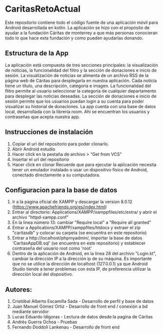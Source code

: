 # CaritasRetoActual
Este repositorio contiene todo el código fuente de una aplicación móvil para Android desarrollada en kotlin. La aplicación se hizo con el propósito de ayudar a la fundación Cáritas de monterrey a que más personas conocieran todo lo que hace esta fundación y como pueden ayudarlas donando.

## Estructura de la App 
La aplicación está compuesta de tres secciones principales: la visualización de noticias, la funcionalidad del filtro y la sección de donaciones e inicio de sesión. La visualización de noticias se alimenta de un archivo RSS de la página web de Cáritas para desplegarla en nuestra aplicación. Cada noticia tiene un título, una descripción, categoría e imagen. La funcionalidad del flitro permite al usuario seleccionar la categoría de cualquier departamento para desplegar las noticias deseadas. La sección de donaciones e inicio de sesión permite que los usuarios puedan login a su cuenta para poder visualizar su historial de donaciones. La app cuenta con una base de datos local, desarrollada con la librería room. Ahí se encuentran los usuarios y contraseñas que acepta nuestra app.

## Instrucciones de instalación 
1.	Copiar el url del repositorio para poder clonarlo. 
2.	Abrir Android estudio 
3.	Hacer click en la pestaña de archivo > “Get from VCS”
4.	Insertar el url del repositorio 
5.	Hacer click en clonar 
Recuerde que para ejecutar la aplicación necesita tener un emulador instalado o usar un dispositivo físico de Android, conectado directamente a su computadora. 
## Configuracion para la base de datos
1. Ir a la pagina oficial de XAMPP y descargar la version 8.0.12 (https://www.apachefriends.org/es/index.html)
2. Entrar al directorio: Applications/XAMPP/xamppfiles/etc/extra/ y abrir el archivo "httpd-xampp.conf"
3. En la linea número 13: cambiar "Require local" a "Require all granted"
4. Entrar a Applications/XAMPP/xamppfiles/htdocs y extraer el zip "caritasdb" y colocar su carpeta (se encuentra en este repositorio)
5. Entrar a http://localhost/phpmyadmin/, importar la base de datos 'CaritasAppDB.sql' (se encuentra en este repositorio) y establecer contraseña del usuario root como 'root'
6. Dentro de la aplicación de Android, en la línea 28 del archivo "Login.kt", cambiar la dirección IP a la dirección ip de su máquina. Es importante que no se utilice la dirección de localhost (127.0.0.1) ya que Android Studio tiende a tener problemas con esta IP, de preferencia utilizar la dirección local del dispositivo.

## Autores: 
1. Cristóbal Alberto Escamilla Sada - Desarrollo de perfil y base de datos
2. Juan Manuel Gómez Ortiz - Desarrollo de front end / conexión a bd mediante servidor
3. Lucas Eduardo Idígoras - Lectura de datos desde la pagina de Cáritas
4. Andrés Guerra Ochoa - Pruebas
5. Fernando Doddoli Lankenau - Desarrollo de front end						
                                        			
                             			
